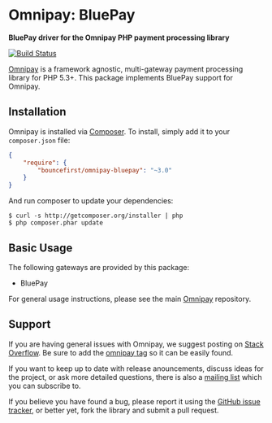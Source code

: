 # Omnipay: BluePay

**BluePay driver for the Omnipay PHP payment processing library**

[![Build Status](https://travis-ci.org/bouncefirst/omnipay-bluepay.png?branch=master)](https://travis-ci.org/bouncefirst/omnipay-bluepay)

[Omnipay](https://github.com/omnipay/omnipay) is a framework agnostic, multi-gateway payment
processing library for PHP 5.3+. This package implements BluePay support for Omnipay.

## Installation

Omnipay is installed via [Composer](http://getcomposer.org/). To install, simply add it
to your `composer.json` file:

```json
{
    "require": {
        "bouncefirst/omnipay-bluepay": "~3.0"
    }
}
```

And run composer to update your dependencies:

    $ curl -s http://getcomposer.org/installer | php
    $ php composer.phar update

## Basic Usage

The following gateways are provided by this package:

* BluePay

For general usage instructions, please see the main [Omnipay](https://github.com/omnipay/omnipay)
repository.

## Support

If you are having general issues with Omnipay, we suggest posting on
[Stack Overflow](http://stackoverflow.com/). Be sure to add the
[omnipay tag](http://stackoverflow.com/questions/tagged/omnipay) so it can be easily found.

If you want to keep up to date with release anouncements, discuss ideas for the project,
or ask more detailed questions, there is also a [mailing list](https://groups.google.com/forum/#!forum/omnipay) which
you can subscribe to.

If you believe you have found a bug, please report it using the [GitHub issue tracker](https://github.com/bouncefirst/omnipay-bluepay/issues),
or better yet, fork the library and submit a pull request.
